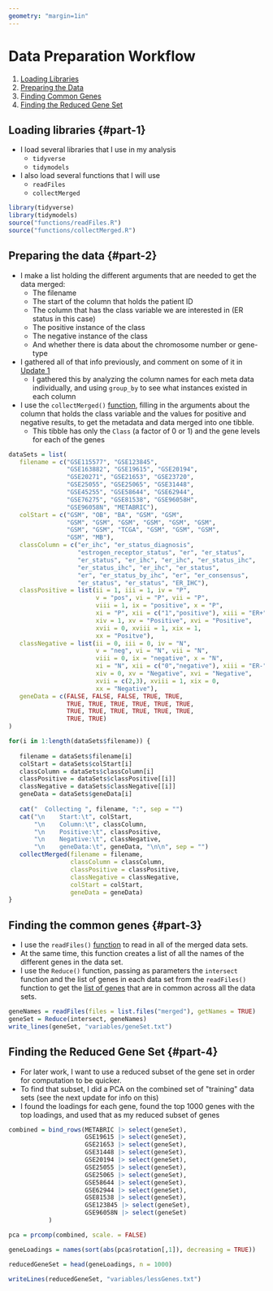 ```yaml
---
geometry: "margin=1in"
---
```



# Data Preparation Workflow
1. [Loading Libraries](#part-1)
2. [Preparing the Data](#part-2)
3. [Finding Common Genes](#part-3)
4. [Finding the Reduced Gene Set](#part-4)

## Loading libraries {#part-1}
<!--{-->

- I load several libraries that I use in my analysis
    - `tidyverse`
    - `tidymodels`
- I also load several functions that I will use
    - `readFiles`
    - `collectMerged`

```R
library(tidyverse)
library(tidymodels)
source("functions/readFiles.R")
source("functions/collectMerged.R")
```
<!--}-->


## Preparing the data {#part-2}
<!--{-->

- I make a list holding the different arguments that are needed to get the data merged:
    - The filename
    - The start of the column that holds the patient ID
    - The column that has the class variable we are interested in (ER status in this case)
    - The positive instance of the class
    - The negative instance of the class
    - And whether there is data about the chromosome number or gene-type
- I gathered all of that info previously, and comment on some of it in [Update 1](./01_DataSets.md)
    - I gathered this by analyzing the column names for each meta data individually, and using `group_by` to see what instances existed in each column
- I use the `collectMerged()` [function](../functions/collectMerged.R), filling in the arguments about the column that holds the class variable and the values for positive and negative results, to get the metadata and data merged into one tibble.
    - This tibble has only the `Class` (a factor of 0 or 1) and the gene levels for each of the genes


```R
dataSets = list(
   filename = c("GSE115577", "GSE123845", 
                "GSE163882", "GSE19615", "GSE20194", 
                "GSE20271", "GSE21653", "GSE23720", 
                "GSE25055", "GSE25065", "GSE31448", 
                "GSE45255", "GSE58644", "GSE62944", 
                "GSE76275", "GSE81538", "GSE96058H", 
                "GSE96058N", "METABRIC"),
   colStart = c("GSM", "OB", "BA", "GSM", "GSM",
                "GSM", "GSM", "GSM", "GSM", "GSM", "GSM",
                "GSM", "GSM", "TCGA", "GSM", "GSM", "GSM",
                "GSM", "MB"),
   classColumn = c("er_ihc", "er_status_diagnosis",
                   "estrogen_receptor_status", "er", "er_status",
                   "er_status", "er_ihc", "er_ihc", "er_status_ihc",
                   "er_status_ihc", "er_ihc", "er_status",
                   "er", "er_status_by_ihc", "er", "er_consensus",
                   "er_status", "er_status", "ER_IHC"),
   classPositive = list(ii = 1, iii = 1, iv = "P",
                        v = "pos", vi = "P", vii = "P",
                        viii = 1, ix = "positive", x = "P",
                        xi = "P", xii = c("1","positive"), xiii = "ER+",
                        xiv = 1, xv = "Positive", xvi = "Positive",
                        xvii = 0, xviii = 1, xix = 1,
                        xx = "Positve"),
   classNegative = list(ii = 0, iii = 0, iv = "N",
                        v = "neg", vi = "N", vii = "N",
                        viii = 0, ix = "negative", x = "N",
                        xi = "N", xii = c("0","negative"), xiii = "ER-",
                        xiv = 0, xv = "Negative", xvi = "Negative",
                        xvii = c(2,3), xviii = 1, xix = 0,
                        xx = "Negative"),
   geneData = c(FALSE, FALSE, FALSE, TRUE, TRUE,
                TRUE, TRUE, TRUE, TRUE, TRUE, TRUE,
                TRUE, TRUE, TRUE, TRUE, TRUE, TRUE,
                TRUE, TRUE)
)

for(i in 1:length(dataSets$filename)) {
   
   filename = dataSets$filename[i]
   colStart = dataSets$colStart[i]
   classColumn = dataSets$classColumn[i]
   classPositive = dataSets$classPositive[[i]]
   classNegative = dataSets$classNegative[[i]]
   geneData = dataSets$geneData[i]
   
   cat("  Collecting ", filename, ":", sep = "")
   cat("\n    Start:\t", colStart,
       "\n    Column:\t", classColumn,
       "\n    Positive:\t", classPositive,
       "\n    Negative:\t", classNegative,
       "\n    geneData:\t", geneData, "\n\n", sep = "")
   collectMerged(filename = filename,
                 classColumn = classColumn,
                 classPositive = classPositive,
                 classNegative = classNegative,
                 colStart = colStart,
                 geneData = geneData)
}
```

<!--}-->


## Finding the common genes {#part-3}
<!--{-->

- I use the `readFiles()` [function](../functions/readFiles.R) to read in all of the merged data sets.
- At the same time, this function creates a list of all the names of the different genes in the data set.
- I use the `Reduce()` function, passing as parameters the `intersect` function and the list of genes in each data set from the `readFiles()` function to get the [list of genes](../variables/geneSet.txt) that are in common across all the data sets.

```R
geneNames = readFiles(files = list.files("merged"), getNames = TRUE)
geneSet = Reduce(intersect, geneNames)
write_lines(geneSet, "variables/geneSet.txt")
```
<!--}-->

## Finding the Reduced Gene Set {#part-4}
<!--{-->

- For later work, I want to use a reduced subset of the gene set in order for computation to be quicker.
- To find that subset, I did a PCA on the combined set of "training" data sets (see the next update for info on this)
- I found the loadings for each gene, found the top 1000 genes with the top loadings, and used that as my reduced subset of genes

```R
combined = bind_rows(METABRIC |> select(geneSet),
                     GSE19615 |> select(geneSet),
                     GSE21653 |> select(geneSet),
                     GSE31448 |> select(geneSet),
                     GSE20194 |> select(geneSet),
                     GSE25055 |> select(geneSet),
                     GSE25065 |> select(geneSet),
                     GSE58644 |> select(geneSet),
                     GSE62944 |> select(geneSet),
                     GSE81538 |> select(geneSet),
                     GSE123845 |> select(geneSet),
                     GSE96058N |> select(geneSet)
           )

pca = prcomp(combined, scale. = FALSE)

geneLoadings = names(sort(abs(pca$rotation[,1]), decreasing = TRUE))

reducedGeneSet = head(geneLoadings, n = 1000)

writeLines(reducedGeneSet, "variables/lessGenes.txt")

```

<!--}-->
